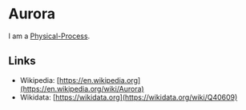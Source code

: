 # Aurora

I am a [Physical-Process](10000042.md).

## Links

- Wikipedia: [https://en.wikipedia.org](https://en.wikipedia.org/wiki/Aurora)
- Wikidata: [https://wikidata.org](https://wikidata.org/wiki/Q40609)
